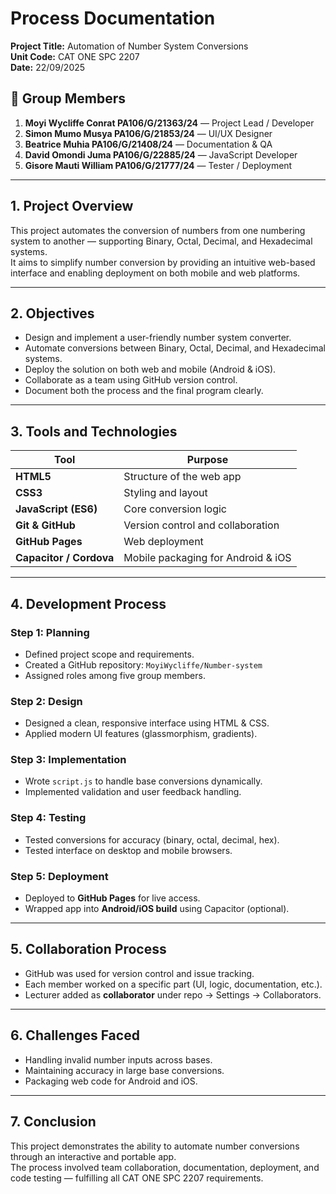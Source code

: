 # Process Documentation

**Project Title:** Automation of Number System Conversions  
**Unit Code:** CAT ONE SPC 2207  
**Date:** 22/09/2025

## 👥 Group Members

1. **Moyi Wycliffe Conrat PA106/G/21363/24** — Project Lead / Developer  
2. **Simon Mumo Musya PA106/G/21853/24** — UI/UX Designer  
3. **Beatrice Muhia PA106/G/21408/24** — Documentation & QA  
4. **David Omondi Juma PA106/G/22885/24** — JavaScript Developer  
5. **Gisore Mauti William PA106/G/21777/24** — Tester / Deployment

---

## 1. Project Overview

This project automates the conversion of numbers from one numbering system to another — supporting Binary, Octal, Decimal, and Hexadecimal systems.  
It aims to simplify number conversion by providing an intuitive web-based interface and enabling deployment on both mobile and web platforms.

---

## 2. Objectives

- Design and implement a user-friendly number system converter.  
- Automate conversions between Binary, Octal, Decimal, and Hexadecimal systems.  
- Deploy the solution on both web and mobile (Android & iOS).  
- Collaborate as a team using GitHub version control.  
- Document both the process and the final program clearly.

---

## 3. Tools and Technologies

| Tool | Purpose |
|------|----------|
| **HTML5** | Structure of the web app |
| **CSS3** | Styling and layout |
| **JavaScript (ES6)** | Core conversion logic |
| **Git & GitHub** | Version control and collaboration |
| **GitHub Pages** | Web deployment |
| **Capacitor / Cordova** | Mobile packaging for Android & iOS |

---

## 4. Development Process

### Step 1: Planning

- Defined project scope and requirements.
- Created a GitHub repository: `MoyiWycliffe/Number-system`
- Assigned roles among five group members.

### Step 2: Design

- Designed a clean, responsive interface using HTML & CSS.
- Applied modern UI features (glassmorphism, gradients).

### Step 3: Implementation

- Wrote `script.js` to handle base conversions dynamically.
- Implemented validation and user feedback handling.

### Step 4: Testing

- Tested conversions for accuracy (binary, octal, decimal, hex).  
- Tested interface on desktop and mobile browsers.

### Step 5: Deployment

- Deployed to **GitHub Pages** for live access.
- Wrapped app into **Android/iOS build** using Capacitor (optional).

---

## 5. Collaboration Process

- GitHub was used for version control and issue tracking.
- Each member worked on a specific part (UI, logic, documentation, etc.).
- Lecturer added as **collaborator** under repo → Settings → Collaborators.

---

## 6. Challenges Faced

- Handling invalid number inputs across bases.  
- Maintaining accuracy in large base conversions.  
- Packaging web code for Android and iOS.

---

## 7. Conclusion

This project demonstrates the ability to automate number conversions through an interactive and portable app.  
The process involved team collaboration, documentation, deployment, and code testing — fulfilling all CAT ONE SPC 2207 requirements.
